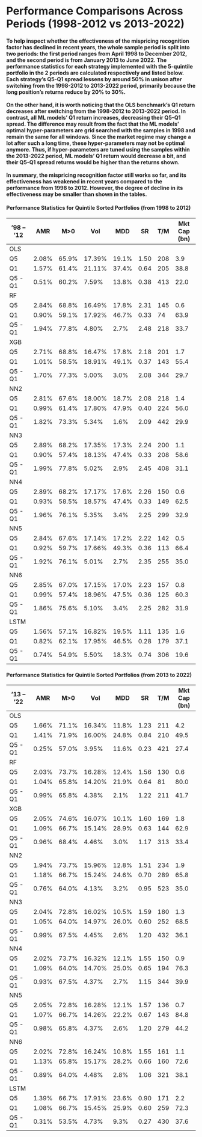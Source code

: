 #	Performance Comparisons Across Periods (1998-2012 vs 2013-2022)
#### To help inspect whether the effectiveness of the mispricing recognition factor has declined in recent years, the whole sample period is split into two periods: the first period ranges from April 1998 to December 2012, and the second period is from January 2013 to June 2022. The performance statistics for each strategy implemented with the 5-quintile portfolio in the 2 periods are calculated respectively and listed below. Each strategy’s Q5-Q1 spread lessens by around 50% in unison after switching from the 1998-2012 to 2013-2022 period, primarily because the long position’s returns reduce by 20% to 30%. <br><br>On the other hand, it is worth noticing that the OLS benchmark’s Q1 return decreases after switching from the 1998-2012 to 2013-2022 period. In contrast, all ML models’ Q1 return increases, decreasing their Q5-Q1 spread. The difference may result from the fact that the ML models’ optimal hyper-parameters are grid searched with the samples in 1998 and remain the same for all windows. Since the market regime may change a lot after such a long time, these hyper-parameters may not be optimal anymore. Thus, if hyper-parameters are tuned using the samples within the 2013-2022 period, ML models’ Q1 return would decrease a bit, and their Q5-Q1 spread returns would be higher than the returns shown. <br><br>In summary, the mispricing recognition factor still works so far, and its effectiveness has weakened in recent years compared to the performance from 1998 to 2012. However, the degree of decline in its effectiveness may be smaller than shown in the tables.

#### Performance Statistics for Quintile Sorted Portfolios (from 1998 to 2012)
| ’98 – ‘12 | AMR   | M>0   | Vol    | MDD   | SR   | T/M | Mkt Cap (bn) |
|-----------|-------|-------|--------|-------|------|-----|--------------|
| OLS       |
| Q5        | 2.08% | 65.9% | 17.39% | 19.1% | 1.50 | 208 | 3.9          |
| Q1        | 1.57% | 61.4% | 21.11% | 37.4% | 0.64 | 205 | 38.8         |
| Q5 - Q1   | 0.51% | 60.2% | 7.59%  | 13.8% | 0.38 | 413 | 22.0         |
| RF        |
| Q5        | 2.84% | 68.8% | 16.49% | 17.8% | 2.31 | 145 | 0.6          |
| Q1        | 0.90% | 59.1% | 17.92% | 46.7% | 0.33 | 74  | 63.9         |
| Q5 - Q1   | 1.94% | 77.8% | 4.80%  | 2.7%  | 2.48 | 218 | 33.7         |
| XGB       |
| Q5        | 2.71% | 68.8% | 16.47% | 17.8% | 2.18 | 201 | 1.7          |
| Q1        | 1.01% | 58.5% | 18.91% | 49.1% | 0.37 | 143 | 55.4         |
| Q5 - Q1   | 1.70% | 77.3% | 5.00%  | 3.0%  | 2.08 | 344 | 29.7         |
| NN2       |
| Q5        | 2.81% | 67.6% | 18.00% | 18.7% | 2.08 | 218 | 1.4          |
| Q1        | 0.99% | 61.4% | 17.80% | 47.9% | 0.40 | 224 | 56.0         |
| Q5 - Q1   | 1.82% | 73.3% | 5.34%  | 1.6%  | 2.09 | 442 | 29.9         |
| NN3       |
| Q5        | 2.89% | 68.2% | 17.35% | 17.3% | 2.24 | 200 | 1.1          |
| Q1        | 0.90% | 57.4% | 18.13% | 47.4% | 0.33 | 208 | 58.6         |
| Q5 - Q1   | 1.99% | 77.8% | 5.02%  | 2.9%  | 2.45 | 408 | 31.1         |
| NN4       |
| Q5        | 2.89% | 68.2% | 17.17% | 17.6% | 2.26 | 150 | 0.6          |
| Q1        | 0.93% | 58.5% | 18.57% | 47.4% | 0.33 | 149 | 62.5         |
| Q5 - Q1   | 1.96% | 76.1% | 5.35%  | 3.4%  | 2.25 | 299 | 32.9         |
| NN5       |
| Q5        | 2.84% | 67.6% | 17.14% | 17.2% | 2.22 | 142 | 0.5          |
| Q1        | 0.92% | 59.7% | 17.66% | 49.3% | 0.36 | 113 | 66.4         |
| Q5 - Q1   | 1.92% | 76.1% | 5.01%  | 2.7%  | 2.35 | 255 | 35.0         |
| NN6       |
| Q5        | 2.85% | 67.0% | 17.15% | 17.0% | 2.23 | 157 | 0.8          |
| Q1        | 0.99% | 57.4% | 18.96% | 47.5% | 0.36 | 125 | 60.3         |
| Q5 - Q1   | 1.86% | 75.6% | 5.10%  | 3.4%  | 2.25 | 282 | 31.9         |
| LSTM      |
| Q5        | 1.56% | 57.1% | 16.82% | 19.5% | 1.11 | 135 | 1.6          |
| Q1        | 0.82% | 62.1% | 17.95% | 46.5% | 0.28 | 179 | 37.1         |
| Q5 - Q1   | 0.74% | 54.9% | 5.50%  | 18.3% | 0.74 | 306 | 19.6         |

#### Performance Statistics for Quintile Sorted Portfolios (from 2013 to 2022)
| ’13 – ‘22 | AMR   | M>0   | Vol    | MDD   | SR   | T/M | Mkt Cap (bn) |
|-----------|-------|-------|--------|-------|------|-----|--------------|
| OLS       |
| Q5        | 1.66% | 71.1% | 16.34% | 11.8% | 1.23 | 211 | 4.2          |
| Q1        | 1.41% | 71.9% | 16.00% | 24.8% | 0.84 | 210 | 49.5         |
| Q5 - Q1   | 0.25% | 57.0% | 3.95%  | 11.6% | 0.23 | 421 | 27.4         |
| RF        |
| Q5        | 2.03% | 73.7% | 16.28% | 12.4% | 1.56 | 130 | 0.6          |
| Q1        | 1.04% | 65.8% | 14.20% | 21.9% | 0.64 | 81  | 80.0         |
| Q5 - Q1   | 0.99% | 65.8% | 4.38%  | 2.1%  | 1.22 | 211 | 41.7         |
| XGB       |
| Q5        | 2.05% | 74.6% | 16.07% | 10.1% | 1.60 | 169 | 1.8          |
| Q1        | 1.09% | 66.7% | 15.14% | 28.9% | 0.63 | 144 | 62.9         |
| Q5 - Q1   | 0.96% | 68.4% | 4.46%  | 3.0%  | 1.17 | 313 | 33.4         |
| NN2       |
| Q5        | 1.94% | 73.7% | 15.96% | 12.8% | 1.51 | 234 | 1.9          |
| Q1        | 1.18% | 66.7% | 15.24% | 24.6% | 0.70 | 289 | 65.8         |
| Q5 - Q1   | 0.76% | 64.0% | 4.13%  | 3.2%  | 0.95 | 523 | 35.0         |
| NN3       |
| Q5        | 2.04% | 72.8% | 16.02% | 10.5% | 1.59 | 180 | 1.3          |
| Q1        | 1.05% | 64.0% | 14.97% | 26.0% | 0.60 | 252 | 68.5         |
| Q5 - Q1   | 0.99% | 67.5% | 4.45%  | 2.6%  | 1.20 | 432 | 36.1         |
| NN4       |
| Q5        | 2.02% | 73.7% | 16.32% | 12.1% | 1.55 | 150 | 0.9          |
| Q1        | 1.09% | 64.0% | 14.70% | 25.0% | 0.65 | 194 | 76.3         |
| Q5 - Q1   | 0.93% | 67.5% | 4.37%  | 2.7%  | 1.15 | 344 | 39.9         |
| NN5       |
| Q5        | 2.05% | 72.8% | 16.28% | 12.1% | 1.57 | 136 | 0.7          |
| Q1        | 1.07% | 66.7% | 14.26% | 22.2% | 0.67 | 143 | 84.8         |
| Q5 - Q1   | 0.98% | 65.8% | 4.37%  | 2.6%  | 1.20 | 279 | 44.2         |
| NN6       |
| Q5        | 2.02% | 72.8% | 16.24% | 10.8% | 1.55 | 161 | 1.1          |
| Q1        | 1.13% | 65.8% | 15.17% | 28.2% | 0.66 | 160 | 72.6         |
| Q5 - Q1   | 0.89% | 64.0% | 4.48%  | 2.8%  | 1.06 | 321 | 38.1         |
| LSTM      |
| Q5        | 1.39% | 66.7% | 17.91% | 23.6% | 0.90 | 171 | 2.2          |
| Q1        | 1.08% | 66.7% | 15.45% | 25.9% | 0.60 | 259 | 72.3         |
| Q5 - Q1   | 0.31% | 53.5% | 4.73%  | 9.3%  | 0.27 | 430 | 37.6         |
